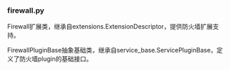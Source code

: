 ### firewall.py
Firewall扩展类，继承自extensions.ExtensionDescriptor，提供防火墙扩展支持。

FirewallPluginBase抽象基础类，继承自service_base.ServicePluginBase，定义了防火墙plugin的基础接口。
